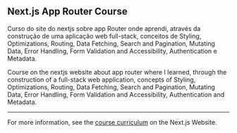 ## Next.js App Router Course 


Curso do site do nextjs sobre app Router onde aprendi, através da construção de uma aplicação web full-stack, conceitos de Styling, Optimizations, Routing, Data Fetching, Search and Pagination, Mutating Data, Error Handling, Form Validation and Accessibility, Authentication e Metadata.

Course on the nextjs website about app router where I learned, through the construction of a full-stack web application, concepts of Styling, Optimizations, Routing, Data Fetching, Search and Pagination, Mutating Data, Error Handling, Form Validation and Accessibility, Authentication and Metadata.

---------
For more information, see the [course curriculum](https://nextjs.org/learn) on the Next.js Website.
